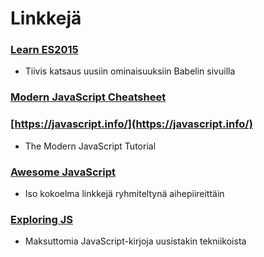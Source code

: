 # Linkkejä

### [Learn ES2015](https://babeljs.io/learn-es2015/)

* Tiivis katsaus uusiin ominaisuuksiin Babelin sivuilla

### [Modern JavaScript Cheatsheet](https://github.com/mbeaudru/modern-js-cheatsheet)

### [https://javascript.info/](https://javascript.info/)

* The Modern JavaScript Tutorial

### [Awesome JavaScript](https://github.com/sorrycc/awesome-javascript)

* Iso kokoelma linkkejä ryhmiteltynä aihepiireittäin

### [Exploring JS](http://exploringjs.com/)

* Maksuttomia JavaScript-kirjoja uusistakin tekniikoista



